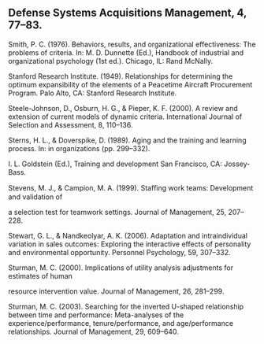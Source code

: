 ## Defense Systems Acquisitions Management, 4, 77–83.

Smith, P. C. (1976). Behaviors, results, and organizational effectiveness: The problems of criteria. In: M. D. Dunnette (Ed.), Handbook of industrial and organizational psychology (1st ed.). Chicago, IL: Rand McNally.

Stanford Research Institute. (1949). Relationships for determining the optimum expansibility of the elements of a Peacetime Aircraft Procurement Program. Palo Alto, CA: Stanford Research Institute.

Steele-Johnson, D., Osburn, H. G., & Pieper, K. F. (2000). A review and extension of current models of dynamic criteria. International Journal of Selection and Assessment, 8, 110–136.

Sterns, H. L., & Doverspike, D. (1989). Aging and the training and learning process. In: in organizations (pp. 299–332).

I. L. Goldstein (Ed.), Training and development San Francisco, CA: Jossey-Bass.

Stevens, M. J., & Campion, M. A. (1999). Stafﬁng work teams: Development and validation of

a selection test for teamwork settings. Journal of Management, 25, 207–228.

Stewart, G. L., & Nandkeolyar, A. K. (2006). Adaptation and intraindividual variation in sales outcomes: Exploring the interactive effects of personality and environmental opportunity. Personnel Psychology, 59, 307–332.

Sturman, M. C. (2000). Implications of utility analysis adjustments for estimates of human

resource intervention value. Journal of Management, 26, 281–299.

Sturman, M. C. (2003). Searching for the inverted U-shaped relationship between time and performance: Meta-analyses of the experience/performance, tenure/performance, and age/performance relationships. Journal of Management, 29, 609–640.